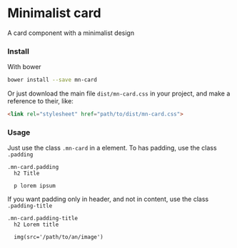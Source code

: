 # Minimalist card

A card component with a minimalist design

<!-- ![preview demo](https://raw.githubusercontent.com/minimalist-components/mn-card/master/sources/imgs/preview.png) -->

<!-- See the [demo](https://codepen.io/darlanmendonca/full/vKqLOx) -->

### Install

With bower

```sh
bower install --save mn-card
```

Or just download the main file ```dist/mn-card.css``` in your project, and make a reference to their, like:

```html
<link rel="stylesheet" href="path/to/dist/mn-card.css">
```


### Usage

Just use the class `.mn-card` in a element. To has padding, use the class `.padding`

```pug
.mn-card.padding
  h2 Title

  p lorem ipsum
```


If you want padding only in header, and not in content, use the class `.padding-title`

```pug
.mn-card.padding-title
  h2 Lorem title

  img(src='/path/to/an/image')
```




